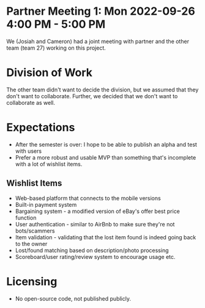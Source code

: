 # Partner Meeting 1: Mon 2022-09-26 4:00 PM - 5:00 PM
We (Josiah and Cameron) had a joint meeting with partner and the other team (team 27) working on this project.  

# Division of Work
The other team didn't want to decide the division, but we assumed that they don't want to collaborate. 
Further, we decided that we don't want to collaborate as well.  

# Expectations
- After the semester is over: I hope to be able to publish an alpha and test with users
- Prefer a more robust and usable MVP than something that's incomplete with a lot of wishlist items.

## Wishlist Items
- Web-based platform that connects to the mobile versions 
- Built-in payment system
- Bargaining system - a modified version of eBay's offer best price function
- User authentication - similar to AirBnb to make sure they're not bots/scammers
- Item validation - validating that the lost item found is indeed going back to the owner
- Lost/found matching based on description/photo processing
- Scoreboard/user rating/review system to encourage usage
etc.

# Licensing
- No open-source code, not published publicly.
